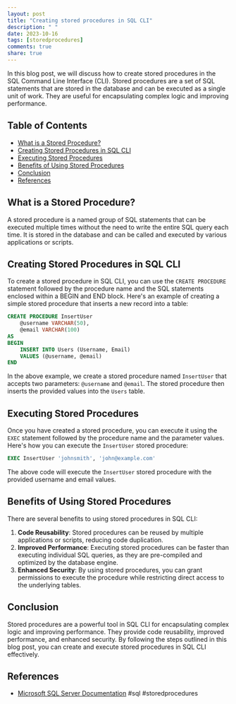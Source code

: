 ```yaml
---
layout: post
title: "Creating stored procedures in SQL CLI"
description: " "
date: 2023-10-16
tags: [storedprocedures]
comments: true
share: true
---
```


In this blog post, we will discuss how to create stored procedures in the SQL Command Line Interface (CLI). Stored procedures are a set of SQL statements that are stored in the database and can be executed as a single unit of work. They are useful for encapsulating complex logic and improving performance.

## Table of Contents
- [What is a Stored Procedure?](#what-is-a-stored-procedure)
- [Creating Stored Procedures in SQL CLI](#creating-stored-procedures-in-sql-cli)
- [Executing Stored Procedures](#executing-stored-procedures)
- [Benefits of Using Stored Procedures](#benefits-of-using-stored-procedures)
- [Conclusion](#conclusion)
- [References](#references)

## What is a Stored Procedure?
A stored procedure is a named group of SQL statements that can be executed multiple times without the need to write the entire SQL query each time. It is stored in the database and can be called and executed by various applications or scripts.

## Creating Stored Procedures in SQL CLI
To create a stored procedure in SQL CLI, you can use the `CREATE PROCEDURE` statement followed by the procedure name and the SQL statements enclosed within a BEGIN and END block. Here's an example of creating a simple stored procedure that inserts a new record into a table:

```sql
CREATE PROCEDURE InsertUser 
    @username VARCHAR(50),
    @email VARCHAR(100)
AS
BEGIN
    INSERT INTO Users (Username, Email)
    VALUES (@username, @email)
END
```

In the above example, we create a stored procedure named `InsertUser` that accepts two parameters: `@username` and `@email`. The stored procedure then inserts the provided values into the `Users` table.

## Executing Stored Procedures
Once you have created a stored procedure, you can execute it using the `EXEC` statement followed by the procedure name and the parameter values. Here's how you can execute the `InsertUser` stored procedure:

```sql
EXEC InsertUser 'johnsmith', 'john@example.com'
```

The above code will execute the `InsertUser` stored procedure with the provided username and email values.

## Benefits of Using Stored Procedures
There are several benefits to using stored procedures in SQL CLI:

1. **Code Reusability**: Stored procedures can be reused by multiple applications or scripts, reducing code duplication.
2. **Improved Performance**: Executing stored procedures can be faster than executing individual SQL queries, as they are pre-compiled and optimized by the database engine.
3. **Enhanced Security**: By using stored procedures, you can grant permissions to execute the procedure while restricting direct access to the underlying tables.

## Conclusion
Stored procedures are a powerful tool in SQL CLI for encapsulating complex logic and improving performance. They provide code reusability, improved performance, and enhanced security. By following the steps outlined in this blog post, you can create and execute stored procedures in SQL CLI effectively.

## References
- [Microsoft SQL Server Documentation](https://docs.microsoft.com/en-us/sql/relational-databases/stored-procedures/stored-procedures-database-engine) #sql #storedprocedures